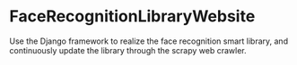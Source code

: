 # FaceRecognitionLibraryWebsite
Use the Django framework to realize the face recognition smart library, and continuously update the library through the scrapy web crawler.
